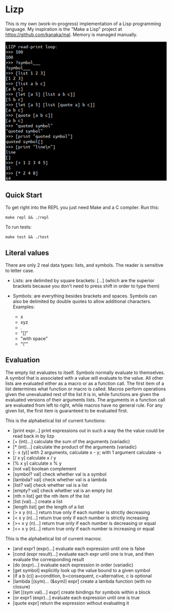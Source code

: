 # Lizp

This is my own (work-in-progress) implementation of a Lisp programming language.
My inspiration is the "Make a Lisp" project at https://github.com/kanaka/mal.
Memory is managed manually.

![Terminal window screenshot](./screenshot.png)

## Quick Start

To get right into the REPL you just need Make and a C compiler. Run this:

```shell
make repl && ./repl
```

To run tests:

```shell
make test && ./test
```

## Literal values

There are only 2 real data types: lists, and symbols. The reader is sensitive to
letter case.

* Lists: are delimited by square brackets: \[...] (which are the superior
  brackets because you don't need to press shift in order to type them)
 
* Symbols: are everything besides brackets and spaces. Symbols can also be
  delimited by double quotes to allow additional characters.
  Examples:
  * x
  * xyz
  * .
  * "[]"
  * "with space"
  * "\\""

## Evaluation

The empty list evaluates to itself. Symbols normally evaluate to themselves.  A
symbol that is associated with a value will evaluate to the value.  All other
lists are evaluated either as a macro or as a function call. The first item of a
list determines what function or macro is called. Macros perform operations
given the unevaluated rest of the list it is in, while functions are given the
evaluated versions of their arguments lists. The arguments in a function call
are evaluated from left to right, while macros have no general rule. For any given
list, the first item is guaranteed to be evaluated first.

This is the alphabetical list of current functions:
* \[print expr...] print expressions out in such a way the the value could be read back in by lizp
* \[+ (int)...] calculate the sum of the arguments (variadic)
* \[* (int)...] calculate the product of the arguments (variadic)
* \[- x (y)] with 2 arguments, calculate x - y; with 1 argument calculate -x
* \[/ x y] calculate x / y
* \[% x y] calculate x % y
* \[not val] boolean complement
* \[symbol? val] check whether val is a symbol
* \[lambda? val] check whether val is a lambda
* \[list? val] check whether val is a list
* \[empty? val] check whether val is an empty list
* \[nth n list] get the nth item of the list
* \[list (val)...] create a list
* \[length list] get the length of a list
* \[> x y (n)...] return true only if each number is strictly decreasing
* \[< x y (n)...] return true only if each number is strictly increasing
* \[>= x y (n)...] return true only if each number is decreasing or equal
* \[<= x y (n)...] return true only if each number is increasing or equal

This is the alphabetical list of current macros:
* \[and expr1 (expr)...] evaluate each expression until one is false
* \[cond (expr result)...] evaluate each expr until one is true, and then evaluate the corresponding result
* \[do (expr)...] evaluate each expression in order (variadic)
* \[get symbol] explicitly look up the value bound to a given symbol
* \[if a b (c)] a=condition, b=consequent, c=alternative, c is optional
* \[lambda \[(sym)... (&sym)] expr] create a lambda function (with no closure)
* \[let \[(sym val)...] expr] create bindings for symbols within a block
* \[or expr1 (expr)...] evaluate each expression until one is true
* \[quote expr] return the expression without evaluating it

